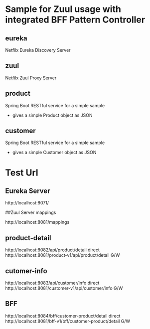 # Sample for Zuul usage with integrated BFF Pattern Controller

## eureka
Netfilx Eureka Discovery Server

## zuul
Netfilx Zuul Proxy Server

## product
Spring Boot RESTful service for a simple sample
- gives a simple Product object as JSON

## customer
Spring Boot RESTful service for a simple sample
- gives a simple Customer object as JSON


# Test Url
## Eureka Server

http://localhost:8071/ 

##Zuul Server mappings

http://localhost:8081/mappings 

## product-detail

http://localhost:8082/api/product/detail direct
http://localhost:8081/product-v1/api/product/detail G/W

## cutomer-info

http://localhost:8083/api/customer/info  direct 
http://localhost:8081/customer-v1/api/customer/info G/W

## BFF
http://localhost:8084/bff/customer-product/detail direct
http://localhost:8081/bff-v1/bff/customer-product/detail G/W
